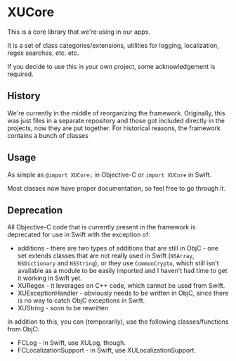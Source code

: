 # XUCore

This is a core library that we're using in our apps.

It is a set of class categories/extensions, utilities for logging, localization, regex searches, etc. etc.

If you decide to use this in your own project, some acknowledgement is required.

## History

We're currently in the middle of reorganizing the framework. Originally, this was just files in a separate repository and those got included directly in the projects, now they are put together. For historical reasons, the framework contains a bunch of classes

## Usage

As simple as `@import XUCore;` in Objective-C or `import XUCore` in Swift. 

Most classes now have proper documentation, so feel free to go through it.

## Deprecation

All Objective-C code that is currently present in the framework is deprecated for use in Swift with the exception of:

- additions - there are two types of additions that are still in ObjC - one set extends classes that are not really used in Swift (`NSArray`, `NSDictionary` and `NSString`), or they use `CommonCrypto`, which still isn't available as a module to be easily imported and I haven't had time to get it working in Swift yet.
- XURegex - it leverages on C++ code, which cannot be used from Swift.
- XUExceptionHandler - obviously needs to be written in ObjC, since there is no way to catch ObjC exceptions in Swift.
- XUString - soon to be rewritten

In addition to this, you can (temporarily), use the following classes/functions from ObjC:

- FCLog - in Swift, use XULog, though.
- FCLocalizationSupport - in Swift, use XULocalizationSupport.

